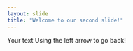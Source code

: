 ```yaml
---
layout: slide
title: "Welcome to our second slide!"
---
```

Your text
Using the left arrow to go back!
